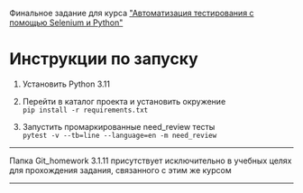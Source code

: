 Финальное задание для курса ["Автоматизация тестирования с помощью Selenium и Python"](https://stepik.org/course/575)

# Инструкции по запуску
1. Установить Python 3.11  
2. Перейти в каталог проекта и установить окружение  
`pip install -r requirements.txt`

3. Запустить промаркированные need_review тесты  
`pytest -v --tb=line --language=en -m need_review`

***
Папка Git_homework 3.1.11 присутствует исключительно в учебных целях для прохождения задания, связанного с этим же курсом
***